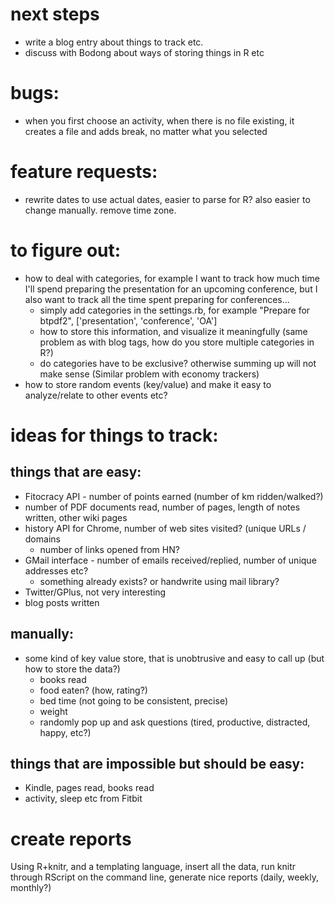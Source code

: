 # next steps
- write a blog entry about things to track etc.
- discuss with Bodong about ways of storing things in R etc

# bugs:
- when you first choose an activity, when there is no file existing, it creates a file and adds break, no matter what you selected

# feature requests:
- rewrite dates to use actual dates, easier to parse for R? also easier to change manually. remove time zone.

# to figure out:
- how to deal with categories, for example I want to track how much time I'll spend preparing the presentation for an upcoming conference, but I also want to track all the time spent preparing for conferences...
  - simply add categories in the settings.rb, for example "Prepare for btpdf2", ['presentation', 'conference', 'OA']
  - how to store this information, and visualize it meaningfully (same problem as with blog tags, how do you store multiple categories in R?)
  - do categories have to be exclusive? otherwise summing up will not make sense (Similar problem with economy trackers)
- how to store random events (key/value) and make it easy to analyze/relate to other events etc?

# ideas for things to track:

## things that are easy:
- Fitocracy API - number of points earned (number of km ridden/walked?)
- number of PDF documents read, number of pages, length of notes written, other wiki pages
- history API for Chrome, number of web sites visited? (unique URLs / domains
  - number of links opened from HN?
- GMail interface - number of emails received/replied, number of unique addresses etc?
  - something already exists? or handwrite using mail library?
- Twitter/GPlus, not very interesting
- blog posts written

## manually:
- some kind of key value store, that is unobtrusive and easy to call up (but how to store the data?)
  - books read
  - food eaten? (how, rating?)
  - bed time (not going to be consistent, precise)
  - weight
  - randomly pop up and ask questions (tired, productive, distracted, happy, etc?)

## things that are impossible but should be easy:
- Kindle, pages read, books read
- activity, sleep etc from Fitbit

# create reports
Using R+knitr, and a templating language, insert all the data, run knitr through RScript on the command line, generate nice reports (daily, weekly, monthly?)